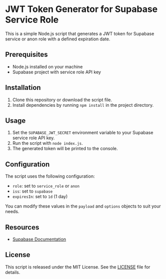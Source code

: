 # JWT Token Generator for Supabase Service Role

This is a simple Node.js script that generates a JWT token for Supabase service or anon role with a defined expiration date.

## Prerequisites

- Node.js installed on your machine
- Supabase project with service role API key

## Installation

1. Clone this repository or download the script file.
2. Install dependencies by running `npm install` in the project directory.

## Usage

1. Set the `SUPABASE_JWT_SECRET` environment variable to your Supabase service role API key.
2. Run the script with `node index.js`.
3. The generated token will be printed to the console.

## Configuration

The script uses the following configuration:

- `role`: set to `service_role` or `anon`
- `iss`: set to `supabase`
- `expiresIn`: set to `1d` (1 day)

You can modify these values in the `payload` and `options` objects to suit your needs.

## Resources

- [Supabase Documentation](https://supabase.com/docs/guides/self-hosting/docker)

## License

This script is released under the MIT License. See the [LICENSE](LICENSE) file for details.